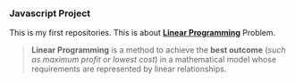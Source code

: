 ### Javascript  Project  

This is my first repositories.
This is  about [**Linear Programming**](https://en.wikipedia.org/wiki/Linear_programming) Problem.
>**Linear Programming** is a method to achieve the **best outcome** (*such as maximum profit or lowest cost*) in a mathematical model whose requirements are represented by linear relationships. 
 
 
 
 
 
